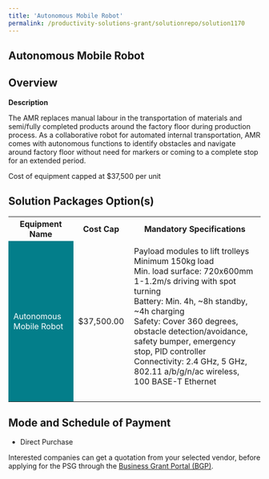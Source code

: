 ```yaml
---
title: 'Autonomous Mobile Robot'
permalink: /productivity-solutions-grant/solutionrepo/solution1170
---
```


## Autonomous Mobile Robot

## Overview

**Description**

The AMR replaces manual labour in the transportation of materials and semi/fully completed products around the factory floor during production process. As a collaborative robot for automated internal transportation, AMR comes with autonomous functions to identify obstacles and navigate around factory floor without need for markers or coming to a complete stop for an extended period. 

Cost of equipment capped at $37,500 per unit 


## Solution Packages Option(s)

<table>
<tr>
<th><b>Equipment Name</b></th>
<th><b>Cost Cap</b></th>
<th><b>Mandatory Specifications</b></th>
</tr>
<tr>
<td style='padding: 10px; background-color: #037E8A; color: #FFFFFF;'>Autonomous Mobile Robot</td>
<td style='padding: 10px;'>$37,500.00</td>
<td style='padding: 10px;'>Payload modules to lift trolleys Minimum  150kg load<br>Min. load surface: 720x600mm<br>1-1.2m/s driving with spot turning<br>Battery: Min. 4h, ~8h standby, ~4h charging<br>Safety: Cover 360 degrees, obstacle detection/avoidance, safety bumper, emergency stop, PID controller<br>Connectivity: 2.4 GHz, 5 GHz, 802.11 a/b/g/n/ac wireless, 100 BASE-T Ethernet<br><br></td>
</tr>
</table>

## Mode and Schedule of Payment

 - Direct Purchase

Interested companies can get a quotation from your selected vendor, before applying for the PSG through the <a href='https://www.businessgrants.gov.sg/' target='_blank' rel='noopener'>Business Grant Portal (BGP)</a>.

<script src="/jquery/resize-tables.js"></script>
